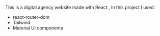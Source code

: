 This is a digital agency website made with React , In this project I used:
  - react-router-dom
  - Tailwind
  - Material UI components  
